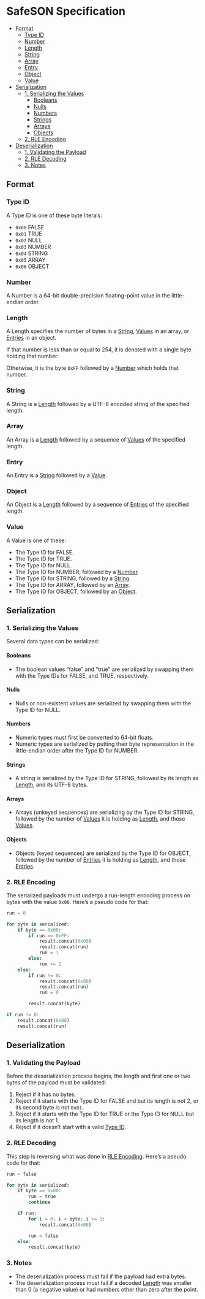 # SafeSON Specification

- [Format](#format)
  - [Type ID](#type-id)
  - [Number](#number)
  - [Length](#length)
  - [String](#string)
  - [Array](#array)
  - [Entry](#entry)
  - [Object](#object)
  - [Value](#value)
- [Serialization](#serialization)
  - [1. Serializing the Values](#1-serializing-the-values)
    - [Booleans](#booleans)
    - [Nulls](#nulls)
    - [Numbers](#numbers)
    - [Strings](#strings)
    - [Arrays](#arrays)
    - [Objects](#objects)
  - [2. RLE Encoding](#2-rle-encoding)
- [Deserialization](#deserialization)
  - [1. Validating the Payload](#1-validating-the-payload)
  - [2. RLE Decoding](#2-rle-decoding)
  - [3. Notes](#3-notes)

## Format

### Type ID

A Type ID is one of these byte literals:

- `0x00` FALSE
- `0x01` TRUE
- `0x02` NULL
- `0x03` NUMBER
- `0x04` STRING
- `0x05` ARRAY
- `0x06` OBJECT

### Number

A Number is a 64-bit double-precision floating-point value in the little-endian
order.

### Length

A Length specifies the number of bytes in a [String](#string), [Values](#value)
in an array, or [Entries](#value) in an object.

If that number is less than or equal to 254, it is denoted with a single byte
holding that number.

Otherwise, it is the byte `0xFF` followed by a [Number](#number) which holds
that number.

### String

A String is a [Length](#length) followed by a UTF-8 encoded string of the
specified length.

### Array

An Array is a [Length](#length) followed by a sequence of [Values](#entry) of
the specified length.

### Entry

An Entry is a [String](#string) followed by a [Value](#value).

### Object

An Object is a [Length](#length) followed by a sequence of [Entries](#entry) of
the specified length.

### Value

A Value is one of these:

- The Type ID for FALSE.
- The Type ID for TRUE.
- The Type ID for NULL.
- The Type ID for NUMBER, followed by a [Number](#number).
- The Type ID for STRING, followed by a [String](#string).
- The Type ID for ARRAY, followed by an [Array](#array).
- The Type ID for OBJECT, followed by an [Object](#object).

## Serialization

### 1. Serializing the Values

Several data types can be serialized:

#### Booleans

- The boolean values “false” and “true” are serialized by swapping them with the
  Type IDs for FALSE, and TRUE, respectively.

#### Nulls

- Nulls or non-existent values are serialized by swapping them with the Type ID
  for NULL.

#### Numbers

- Numeric types must first be converted to 64-bit floats.
- Numeric types are serialized by putting their byte representation in the
  little-endian order after the Type ID for NUMBER.

#### Strings

- A string is serialized by the Type ID for STRING, followed by its length as
  [Length](#length), and its UTF-8 bytes.

#### Arrays

- Arrays (unkeyed sequences) are serializing by the Type ID for STRING, followed
  by the number of [Values](#value) it is holding as [Length](#length), and
  those [Values](#value).

#### Objects

- Objects (keyed sequences) are serialized by the Type ID for OBJECT, followed
  by the number of [Entries](#entry) it is holding as [Length](#length), and
  those [Entries](#entry).

### 2. RLE Encoding

The serialized payloads must undergo a run-length encoding process on bytes with
the value `0x00`. Here’s a pseudo code for that:

```python
run = 0

for byte in serialized:
    if byte == 0x00:
        if run == 0xFF:
            result.concat(0x00)
            result.concat(run)
            run = 1
        else:
            run += 1
    else:
        if run != 0:
            result.concat(0x00)
            result.concat(run)
            run = 0

        result.concat(byte)

if run != 0:
    result.concat(0x00)
    result.concat(run)
```

## Deserialization

### 1. Validating the Payload

Before the deserialization process begins, the length and first one or two bytes
of the payload must be validated:

1. Reject if it has no bytes.
2. Reject if it starts with the Type ID for FALSE and but its length is not 2,
   or its second byte is not `0x01`.
3. Reject if it starts with the Type ID for TRUE or the Type ID for NULL but its
   length is not 1.
4. Reject if it doesn’t start with a valid [Type ID](#type-id).

### 2. RLE Decoding

This step is reversing what was done in [RLE Encoding](#2-rle-encoding). Here’s
a pseudo code for that:

```python
run = false

for byte in serialized:
    if byte == 0x00:
        run = true
        continue

    if run:
        for i = 0; i < byte; i += 1:
            result.concat(0x00)

        run = false
    else:
        result.concat(byte)
```

### 3. Notes

- The deserialization process must fail if the payload had extra bytes.
- The deserialization process must fail if a decoded [Length](#length) was
  smaller than 0 (a negative value) or had numbers other than zero after the
  point.
